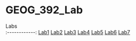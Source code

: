 # GEOG_392_Lab
Labs          
:------------:
[Lab1](Lab1/README.md)
[Lab2](Lab2/README.md)
[Lab3](Lab3/README.md)
[Lab4](Lab4/README.md)
[Lab5](Lab5/README.md)
[Lab6](Lab6/README.md)
[Lab7](Lab7/README.md)
